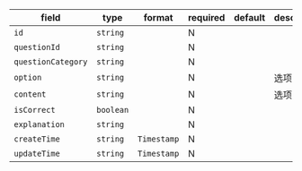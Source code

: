 | field | type | format | required | default | description |
|---|---|---|---|---|---|
| `id` | `string` |  | N |  |
| `questionId` | `string` |  | N |  |
| `questionCategory` | `string` |  | N |  |
| `option` | `string` |  | N |  | 选项 |
| `content` | `string` |  | N |  | 选项的描述 |
| `isCorrect` | `boolean` |  | N |  |
| `explanation` | `string` |  | N |  |
| `createTime` | `string` | `Timestamp` | N |  |  |
| `updateTime` | `string` | `Timestamp` | N |  |  |
